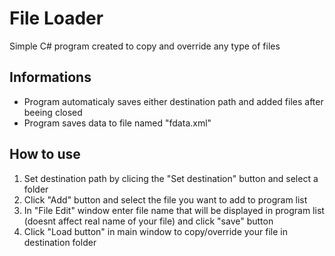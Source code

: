 # File Loader
Simple C# program created to copy and override any type of files
## Informations
- Program  automaticaly saves either destination path and added files after beeing closed
- Program saves data to file named "fdata.xml"
## How to use
1. Set destination path by clicing the "Set destination" button and select a folder
2. Click "Add" button and select the file you want to add to program list
3. In "File Edit" window enter file name that will be displayed in program list (doesnt affect real name of your file) and click "save" button
4. Click "Load button" in main window to copy/override your file in destination folder
